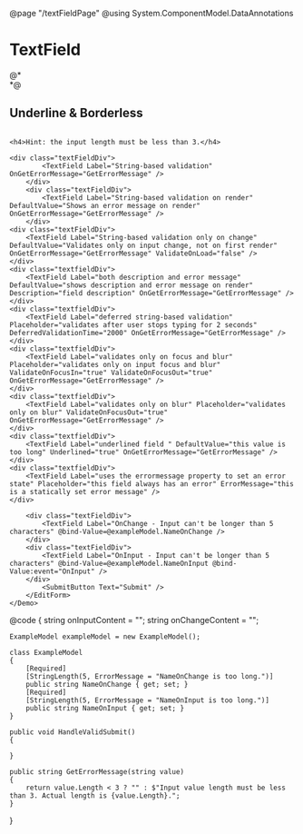 ﻿@page "/textFieldPage"
@using System.ComponentModel.DataAnnotations

<h1>TextField</h1>

<Demo Header="Basic TextField" Key="0" MetadataPath="TextFieldPage">
    <div class="textFieldDiv">
        <TextField Label="TextField" />
    </div>
    <div class="textFieldDiv">
        <TextField Label="TextField with PostalCode autocomplete" AutoComplete="AutoComplete.PostalCode" />
    </div>
    <div class="textFieldDiv">
        <TextField Label="TextField Password" InputType="InputType.Password" />
    </div>
    <div class="textFieldDiv">
        <TextField Label="TextField Disabled" Disabled="true" />
    </div>
    <div class="textFieldDiv">
        <TextField Label="TextField Readonly" ReadOnly="true" />
    </div>
    <div class="textFieldDiv">
        <TextField Label="TextField Required" Required="true" />
    </div>
    <div class="textFieldDiv">
        <TextField Label="TextField w/ Icon" IconName="Home" />
    </div>
    <div class="textFieldDiv">
        <TextField Required="true" />
    </div>
    <div class="textFieldDiv">
        <TextField Label="With Error" ErrorMessage="there is an error" />
    </div>
    @*<div class="textFieldDiv">
        <TextField Label="With Input Mask" MaskChar="+" />
    </div>*@
    <div class="textFieldDiv">
        <TextField Label="With Placeholder" Placeholder="Placeholder text" />
    </div>
    <div class="textFieldDiv">
        <TextField Label="Disabled Placeholder" Placeholder="Placeholder text" Disabled="true" />
    </div>
    <div class="textFieldDiv">
        <TextField Label="Disabled Placeholder" Placeholder="Placeholder text" Disabled="true" />
    </div>
</Demo>

<Demo Header="TextField with prefix and/or suffix" Key="1" MetadataPath="TextFieldPage">
    <div class="textFieldDiv">
        <TextField Label="With Prefix (text only)" Prefix="https://" />
    </div>
    <div class="textFieldDiv">
        <TextField Label="With PrefixContent (custom content)">
            <PrefixContent>
                <Icon IconName="Add" />
            </PrefixContent>
        </TextField>
    </div>
    <div class="textFieldDiv">
        <TextField Label="With Suffix (text only)" Suffix="bananas" />
    </div>
    <div class="textFieldDiv">
        <TextField Label="With SuffixContent (custom content)">
            <SuffixContent>
                <Icon IconName="Home" />
            </SuffixContent>
        </TextField>
    </div>
    <div class="textFieldDiv">
        <TextField Label="With Prefix & Suffix" Prefix="Dr." Suffix="Esquire" />
    </div>
</Demo>

<Demo Header="TextField with no Labels" Key="2" MetadataPath="TextFieldPage">
    <div class="textFieldDiv">
        <TextField Required="true" />
    </div>
    <div class="textFieldDiv">
        <TextField Underlined="true" />
    </div>
    <div class="textFieldDiv">
        <TextField Disabled="true" />
    </div>
</Demo>


<Demo Header="Multiline TextField" Key="3" MetadataPath="TextFieldPage">
    <div class="textFieldDiv">
        <TextField Label="TextField Multiline" Multiline="true" />
    </div>
    <div class="textFieldDiv">
        <TextField Label="TextField Multiline Required" Multiline="true" Required="true" />
    </div>
    <div class="textFieldDiv">
        <TextField Label="TextField Multiline Disabled" Multiline="true" Disabled="true" />
    </div>
    <div class="textFieldDiv">
        <TextField Label="Not resizable" Multiline="true" Resizable="false" />
    </div>
    <div class="textFieldDiv">
        <TextField Label="Auto-adjusting height" Multiline="true" AutoAdjustHeight="true" />
    </div>
</Demo>

<Demo Header="Underline &amp; Borderless TextField" Key="4" MetadataPath="TextFieldPage">
    <h2>Underline &amp; Borderless</h2>
    <div class="textFieldDiv">
        <TextField Label="TextField Underlined" Underlined="true" />
    </div>
    <div class="textFieldDiv">
        <TextField Label="TextField Underlined Disabled" Underlined="true" Disabled="true" />
    </div>
    <div class="textFieldDiv">
        <TextField Label="TextField Underlined Required" Underlined="true" Required="true" />
    </div>
    <div class="textFieldDiv">
        <TextField Label="TextField Borderless" Borderless="true" />
    </div>
    <div class="textFieldDiv">
        <TextField Label="TextField Multiline Borderless" Multiline="true" Borderless="true" />
    </div>
</Demo>

<Demo Header="Binding Modes" Key="5" MetadataPath="TextFieldPage">
    <div class="textFieldDiv" style="display:flex; flex-direction: row">
        <TextField Label="TextField OnInput 1" @bind-Value=@onInputContent @bind-Value:event="OnInput" OnGetErrorMessage="GetErrorMessage" />
        <TextField Label="TextField OnInput 2" Value=@onInputContent />
    </div>
    <div class="textFieldDiv" style="display:flex; flex-direction: row">
        <TextField Label="TextField OnChange 1" @bind-Value=@onChangeContent @bind-Value:event="OnChange"  OnGetErrorMessage="GetErrorMessage"/>
        <TextField Label="TextField OnChange 2" Value=@onChangeContent />
    </div>
</Demo>

<Demo Header="TextField Error Message Variations" Key="6" MetadataPath="TextFieldPage">

    <h4>Hint: the input length must be less than 3.</h4>

    <div class="textFieldDiv">
            <TextField Label="String-based validation" OnGetErrorMessage="GetErrorMessage" />
        </div>
        <div class="textFieldDiv">
            <TextField Label="String-based validation on render" DefaultValue="Shows an error message on render" OnGetErrorMessage="GetErrorMessage" />
        </div>
    <div class="textFieldDiv">
        <TextField Label="String-based validation only on change" DefaultValue="Validates only on input change, not on first render" OnGetErrorMessage="GetErrorMessage" ValidateOnLoad="false" />
    </div>
    <div class="textfieldDiv">
        <TextField Label="both description and error message" DefaultValue="shows description and error message on render" Description="field description" OnGetErrorMessage="GetErrorMessage" />
    </div>
    <div class="textfieldDiv">
        <TextField Label="deferred string-based validation" Placeholder="validates after user stops typing for 2 seconds" DeferredValidationTime="2000" OnGetErrorMessage="GetErrorMessage" />
    </div>
    <div class="textfieldDiv">
        <TextField Label="validates only on focus and blur" Placeholder="validates only on input focus and blur" ValidateOnFocusIn="true" ValidateOnFocusOut="true" OnGetErrorMessage="GetErrorMessage" />
    </div>
    <div class="textfieldDiv">
        <TextField Label="validates only on blur" Placeholder="validates only on blur" ValidateOnFocusOut="true" OnGetErrorMessage="GetErrorMessage" />
    </div>
    <div class="textfieldDiv">
        <TextField Label="underlined field " DefaultValue="this value is too long" Underlined="true" OnGetErrorMessage="GetErrorMessage" />
    </div>
    <div class="textfieldDiv">
        <TextField Label="uses the errormessage property to set an error state" Placeholder="this field always has an error" ErrorMessage="this is a statically set error message" />
    </div>
</Demo>

<Demo Header="Validation using Blazor's InputBase<string> and EditForm" Key="7" MetadataPath="TextFieldPage">
        <EditForm Model=@exampleModel OnValidSubmit=@HandleValidSubmit>
            <DataAnnotationsValidator />
            <FluentUIValidationSummary />

        <div class="textFieldDiv">
            <TextField Label="OnChange - Input can't be longer than 5 characters" @bind-Value=@exampleModel.NameOnChange />
        </div>
        <div class="textFieldDiv">
            <TextField Label="OnInput - Input can't be longer than 5 characters" @bind-Value=@exampleModel.NameOnInput @bind-Value:event="OnInput" />
        </div>
            <SubmitButton Text="Submit" />
        </EditForm>
    </Demo>

@code {
    string onInputContent = "";
    string onChangeContent = "";

    ExampleModel exampleModel = new ExampleModel();

    class ExampleModel
    {
        [Required]
        [StringLength(5, ErrorMessage = "NameOnChange is too long.")]
        public string NameOnChange { get; set; }
        [Required]
        [StringLength(5, ErrorMessage = "NameOnInput is too long.")]
        public string NameOnInput { get; set; }
    }

    public void HandleValidSubmit()
    {

    }

    public string GetErrorMessage(string value)
    {
        return value.Length < 3 ? "" : $"Input value length must be less than 3. Actual length is {value.Length}.";
    }
}

